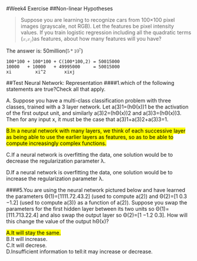 #Week4 Exercise
##Non-linear Hypotheses
>Suppose you are learning to recognize cars from 100×100 pixel images (grayscale, not RGB). Let the features be pixel intensity values. If you train logistic regression including all the quadratic terms (<math><msub>
<mi>x</mi><mi>i</mi></msub><msub><mi>x</mi><mi>j</mi></msub></math>)as features, about how many features will you have?

The answer is: 50million(<math><mn>5</mn><mo>*</mo><msup><mn>10</mn><mn>7</mn></sup></math>)
  
    100*100 + 100*100 + C(100*100,2) = 50015000
    10000   + 10000   + 49995000     = 50015000
    xi         xi^2       xixj
    
    
    
  
  
  
##Test Neural Network: Representation
####1.which of the following statements are true?Check all that apply.

A. Suppose you have a multi-class classification problem with three classes, trained with a 3 layer network. Let a(3)1=(hΘ(x))1 be the activation of the first output unit, and similarly a(3)2=(hΘ(x))2 and a(3)3=(hΘ(x))3. Then for any input x, it must be the case that a(3)1+a(3)2+a(3)3=1.  

<mark>
B.In a neural network with many layers, we think of each successive layer as being able to use the earlier layers as features, so as to be able to compute increasingly complex functions.
</mark>

C.If a neural network is overfitting the data, one solution would be to decrease the regularization parameter λ.

D.If a neural network is overfitting the data, one solution would be to increase the regularization parameter λ.

####5.You are using the neural network pictured below and have learned the parameters Θ(1)=[1111.72.43.2] (used to compute a(2)) and Θ(2)=[1 0.3 −1.2] (used to compute a(3)} as a function of a(2)). Suppose you swap the parameters for the first hidden layer between its two units so Θ(1)=[111.713.22.4] and also swap the output layer so Θ(2)=[1 −1.2 0.3]. How will this change the value of the output hΘ(x)?

<mark>A.It will stay the same. </mark>  
B.It will increase.  
C.It will decrese.  
D.Insufficient information to tell:it may increase or decrease.